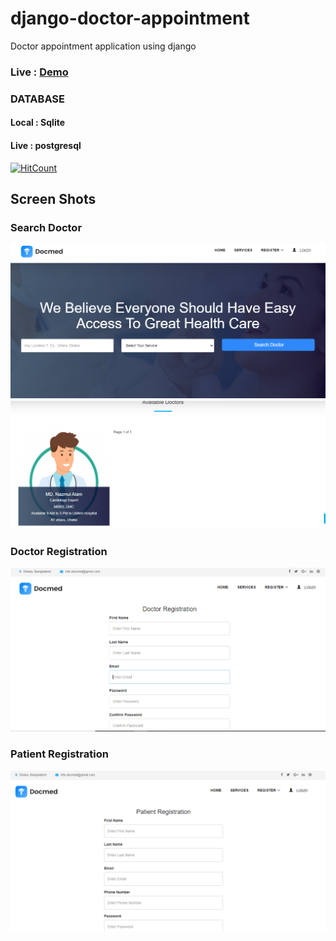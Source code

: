 # django-doctor-appointment

Doctor appointment application using django

### Live : [Demo](https://HealthPlus-11.herokuapp.com/)

### DATABASE
#### Local : Sqlite
#### Live : postgresql
[![HitCount](http://hits.dwyl.com/{nazmul199512}/{django-doctor-appointment}.svg)](http://hits.dwyl.com/{nazmul199512}/{django-doctor-appointment})
## Screen Shots

### Search Doctor

![](12.PNG)
![](13.PNG)

### Doctor Registration

![](Capture1.PNG)

### Patient Registration

![](Capture2.PNG)
